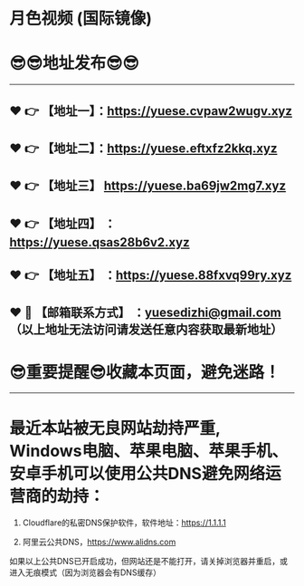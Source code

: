 
# 月色视频 (国际镜像)
:sunglasses::sunglasses:地址发布:sunglasses::sunglasses:
==
------
:heart: :point_right: 【地址一】：https://yuese.cvpaw2wugv.xyz
------
:heart: :point_right: 【地址二】：https://yuese.eftxfz2kkq.xyz
------
:heart: :point_right: 【地址三】 https://yuese.ba69jw2mg7.xyz
-----
:heart: :point_right: 【地址四】 ：https://yuese.qsas28b6v2.xyz
------
:heart: :point_right: 【地址五】 ：https://yuese.88fxvq99ry.xyz
------------
:heart: :e-mail: 【邮箱联系方式】 ：yuesedizhi@gmail.com （以上地址无法访问请发送任意内容获取最新地址）
------
:sunglasses:重要提醒:sunglasses:收藏本页面，避免迷路！
==
------
最近本站被无良网站劫持严重, Windows电脑、苹果电脑、苹果手机、安卓手机可以使用公共DNS避免网络运营商的劫持：
==

1. Cloudflare的私密DNS保护软件，软件地址：https://1.1.1.1

2. 阿里云公共DNS，https://www.alidns.com

如果以上公共DNS已开启成功，但网站还是不能打开，请关掉浏览器并重启，或进入无痕模式（因为浏览器会有DNS缓存）
